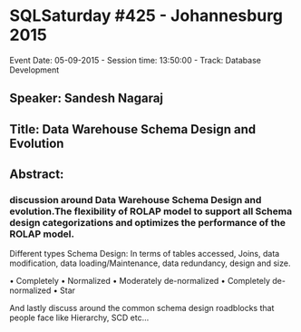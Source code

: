 # SQLSaturday #425 - Johannesburg 2015
Event Date: 05-09-2015 - Session time: 13:50:00 - Track: Database Development
## Speaker: Sandesh Nagaraj
## Title: Data Warehouse Schema Design and Evolution
## Abstract:
### discussion around Data Warehouse Schema Design and evolution.The flexibility of ROLAP model to support all Schema design categorizations and optimizes the performance of the ROLAP model.

Different types Schema Design: In terms of tables accessed, Joins, data modification, data loading/Maintenance, data redundancy, design and size.

•         Completely
•         Normalized
•         Moderately de-normalized
•         Completely de-normalized
•         Star

And lastly discuss around the common schema design roadblocks that people face like Hierarchy, SCD etc…

